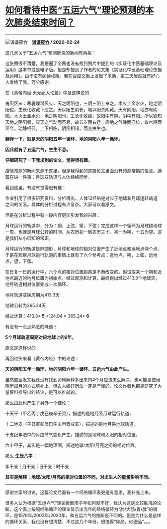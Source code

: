 # [如何看待中医“五运六气”理论预测的本次肺炎结束时间？](https://www.zhihu.com/answer/1035221352)

-------------------------------------------------------------------------

![谦谦筱竹](https://pic4.zhimg.com/v2-fa48f7ce3450a50fdd546afb42f8366a.jpg?source=1940ef5c "谦谦筱竹")&emsp;**[谦谦筱竹](https://www.zhihu.com/people/ireneirene-50) / 2020-02-24**

这几天关于“五运六气”预测肺炎的新闻有两条：





这张图很不清楚，我搜遍了全网也没有找到图片中提到的《实证化中医基础理论及运用》这本书或是电子版。但是却搜到了作者的论文集《实证化中医基础理论依据及运用》。由于没有阅读权限，我在百度文献上发起了求助，第二天居然就有好心人发给了我。万分感谢。


在《黄帝内经 天元纪大论篇》中是这样说的


鬼臾区曰：寒暑燥湿风火，天之阴阳也，三阴三阳上奉之。木火土金水火，地之阴阳也，生长化收藏下应之。天以阳生阴长，地以阳杀阴藏。天有阴阳，地亦有阴阳。木火土金水火，地之阴阳也，生长化收藏，故阳中有阴，阴中有阳。所以欲知天地之阴阳者，应天之气动而不息，故五岁而右迁；应地之气静而守位，故六期而环会。动静相召，上下相临，阴阳相错，而变由生也。


 **翻译一下，就是天的阴阳五年一循环，地的阴阳六年一循环。** 

 **因此就有了五运六气，生生不息。** 


 **仔细研究了一下我求到的论文，觉得很有趣。** 


疫情预测的新闻来源于这里，但是我得到的这篇论文里面没有预测疫情的信息。通篇在讲一件事：月球双轨道与人体经络同步。

看到这里，有没有觉得很有趣！


作者引用了很多研究资料，分析得出，人体12经络是对应于地球和月球运转轨道之间的关系。具体的分析过程有点复杂。大家可以看原文。

但是在分析过程中有一段内容更加引发我的兴趣：

月球运行的轨道中，分为：朔，上弦，望，下弦；完成这样一个循环为月球绕地球一周，也就是月球公转的时间，从农历初一到农历三十。初一为朔，十五为望。这是我们从小已知的常识。

月球运行的轨道是椭圆形，月球和地球的相对位置产生了近地点和远地点两个点。于是在观察月球运行轨道的事情上就有了六个参考点：近地点，朔，上弦，远地点，望，下弦。


在日复一日的运行中，六个点的相对位置距离是不断改变的。假设取某一个朔和近地点最近的地月位置为初始点，经过观测和计算，最终得出经过413.3个地球天，地月轨道相对位置完成一次循环。

地月轨道变换周期为413.3天

地球公转为365.24天

经过计算：413.3* **5** +124.94 = 365.24* **6** 

有没有一点点熟悉的味道？

 **5个月球轨道周期对应地球上的6年。** 

原文是这样说的


再回过头来看《黄帝内经》中的论述：

 **天的阴阳五年一循环，地的阴阳六年一循环。五运六气由此产生。** 

虽然直至发文我还没有找到资料解释多出来的4个月应该怎么解决，也可能是使用阴历闰月的方式填补上，但古人编订历法一定是严谨的，论文作者也都是研究了大量资料推导出的结论，是可以推敲的。

那么由此也产生了另外一个结论：

十天干（甲乙丙丁戊己庚辛壬癸），描述的是地月系月球运行轨道，

十二地支（子丑寅卯辰巳午未申酉戌亥），描述的是地月系地球轨道，

干支纪年法中的月由节气变化产生，描述的是地球和太阳的相对位置，

六十甲子，其实是一幅地理图，描述地球/太阳/月亮之间的相对位置。

那么 **生辰八字** ：

年干支 | 月干支 | 日干支 | 时干支

 **其实是解释：地球/太阳/月亮的相对位置的不同，对出生人的能量影响不同。** 

***

感谢大家的讨论，这篇论文后面有一个经络循环表更是有意思，我补充上来。

很多人认为根据“五运六气”理论推断庚子年如何就不好，我认为这是比较肤浅的论断。这个表上按照经络循环的理论显示出当年的经络循环为“肺/大肠/胃/脾”的循环，是1976年/2003年/2020年，和五运六气的推断是不同的。但是为什么是这样的循环关系，我也没有想清楚，不过这几个年份，很值得“你品，你细品”。。。



